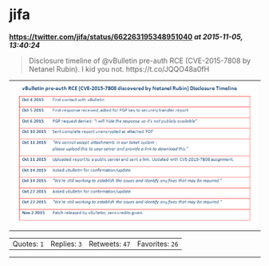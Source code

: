 # jifa
**https://twitter.com/jifa/status/662263195348951040 _at 2015-11-05, 13:40:24_**
<blockquote>
Disclosure timeline of @vBulletin pre-auth RCE (CVE-2015-7808 by Netanel Rubin). I kid you not. https://t.co/JQQO48a0fH
</blockquote>

<table><tr>
<td><img src="pictures/c0d20192de46afb3ea9c888a8081dcd75888a18118fe94d301aa4f260a12edcd.jpg" alt="c0d20192de46afb3ea9c888a8081dcd75888a18118fe94d301aa4f260a12edcd.jpg"></td>
</table></tr>
<table><tr>
<td>Quotes: <code>1</code></td>
<td>Replies: <code>3</code></td>
<td>Retweets: <code>47</code></td>
<td>Favorites: <code>26</code></td>
</tr></table>

---

